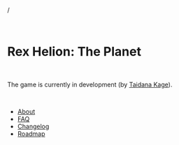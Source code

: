 /

<br>

# Rex Helion: The Planet

<br>

The game is currently in development (by [Taidana Kage](https://taidanakage.github.io)).

<br>

- [About](https://taidanakage.github.io/RexHelion/about/)
- [FAQ](https://taidanakage.github.io/RexHelion/faq/)
- [Changelog](https://taidanakage.github.io/RexHelion/changelog/)
- [Roadmap](https://github.com/TaidanaKage/RexHelion/milestones?direction=asc&sort=due_date)

<br>
<br>
<br>

